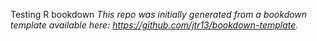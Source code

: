 Testing R bookdown
*This repo was initially generated from a bookdown template available here: https://github.com/jtr13/bookdown-template.*
